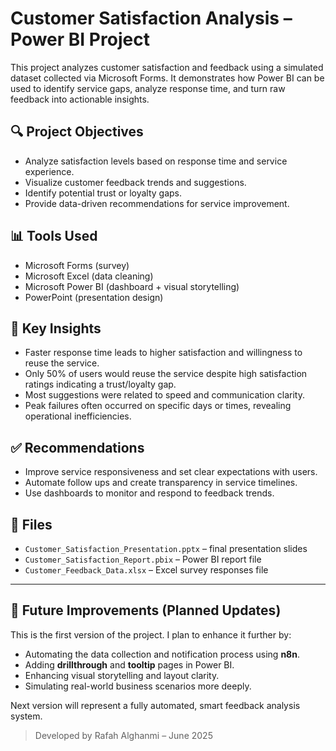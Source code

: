# Customer Satisfaction Analysis – Power BI Project

This project analyzes customer satisfaction and feedback using a simulated dataset collected via Microsoft Forms. It demonstrates how Power BI can be used to identify service gaps, analyze response time, and turn raw feedback into actionable insights.

## 🔍 Project Objectives

- Analyze satisfaction levels based on response time and service experience.
- Visualize customer feedback trends and suggestions.
- Identify potential trust or loyalty gaps.
- Provide data-driven recommendations for service improvement.

## 📊 Tools Used

- Microsoft Forms (survey)
- Microsoft Excel (data cleaning)
- Microsoft Power BI (dashboard + visual storytelling)
- PowerPoint (presentation design)

## 🧠 Key Insights

- Faster response time leads to higher satisfaction and willingness to reuse the service.
- Only 50% of users would reuse the service despite high satisfaction ratings indicating a trust/loyalty gap.
- Most suggestions were related to speed and communication clarity.
- Peak failures often occurred on specific days or times, revealing operational inefficiencies.

## ✅ Recommendations

- Improve service responsiveness and set clear expectations with users.
- Automate follow ups and create transparency in service timelines.
- Use dashboards to monitor and respond to feedback trends.

## 📎 Files

- `Customer_Satisfaction_Presentation.pptx` – final presentation slides
- `Customer_Satisfaction_Report.pbix` – Power BI report file
- `Customer_Feedback_Data.xlsx` – Excel survey responses file

---
## 🚧 Future Improvements (Planned Updates)

This is the first version of the project. I plan to enhance it further by:

- Automating the data collection and notification process using **n8n**.
- Adding **drillthrough** and **tooltip** pages in Power BI.
- Enhancing visual storytelling and layout clarity.
- Simulating real-world business scenarios more deeply.

Next version will represent a fully automated, smart feedback analysis system.

> Developed by Rafah Alghanmi – June 2025
